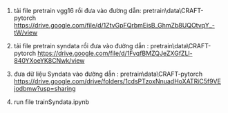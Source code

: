 1. tải file pretrain vgg16 rồi đưa vào đường dẫn: pretrain\data\CRAFT-pytorch
    https://drive.google.com/file/d/1ZtvGpFQrbmEisB_GhmZb8UQOtvqY_-tW/view
    
2. tải file pretrain syndata rồi đưa vào đường dẫn : pretrain\data\CRAFT-pytorch
    https://drive.google.com/file/d/1FvqfBMZQJeZXGfZLl-840YXoeYK8CNwk/view
    
3.  đưa dữ liệu Syndata vào đường dẫn : pretrain\data\CRAFT-pytorch
    https://drive.google.com/drive/folders/1cdsPTzoxNnuadHoXATRiC5f9VEjodbmw?usp=sharing
    
4. run file trainSyndata.ipynb 

